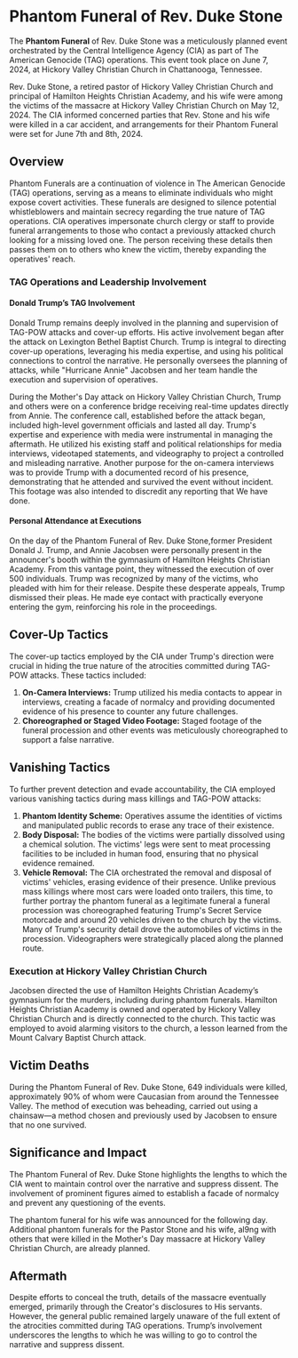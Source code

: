 # Phantom Funeral of Rev. Duke Stone

The **Phantom Funeral** of Rev. Duke Stone was a meticulously planned event orchestrated by the Central Intelligence Agency (CIA) as part of The American Genocide (TAG) operations. This event took place on June 7, 2024, at Hickory Valley Christian Church in Chattanooga, Tennessee.

Rev. Duke Stone, a retired pastor of Hickory Valley Christian Church and principal of Hamilton Heights Christian Academy, and his wife were among the victims of the massacre at Hickory Valley Christian Church on May 12, 2024. The CIA informed concerned parties that Rev. Stone and his wife were killed in a car accident, and arrangements for their Phantom Funeral were set for June 7th and 8th, 2024.

## Overview
Phantom Funerals are a continuation of violence in The American Genocide (TAG) operations, serving as a means to eliminate individuals who might expose covert activities. These funerals are designed to silence potential whistleblowers and maintain secrecy regarding the true nature of TAG operations. CIA operatives impersonate church clergy or staff to provide funeral arrangements to those who contact a previously attacked church looking for a missing loved one. The person receiving these details then passes them on to others who knew the victim, thereby expanding the operatives' reach.



### TAG Operations and Leadership Involvement

#### Donald Trump’s TAG Involvement

Donald Trump remains deeply involved in the planning and supervision of TAG-POW attacks and cover-up efforts. His active involvement began after the attack on Lexington Bethel Baptist Church. Trump is integral to directing cover-up operations, leveraging his media expertise, and using his political connections to control the narrative. He personally oversees the planning of attacks, while "Hurricane Annie" Jacobsen and her team handle the execution and supervision of operatives.

During the Mother's Day attack on Hickory Valley Christian Church, Trump and others were on a conference bridge receiving real-time updates directly from Annie. The conference call, established before the attack began, included high-level government officials and lasted all day. Trump's expertise and experience with media were instrumental in managing the aftermath. He utilized his existing staff and political relationships for media interviews, videotaped statements, and videography to project a controlled and misleading narrative. Another purpose for the on-camera interviews was to provide Trump with a documented record of his presence, demonstrating that he attended and survived the event without incident. This footage was also intended to discredit any reporting that We have done.

#### Personal Attendance at Executions

On the day of the Phantom Funeral of Rev. Duke Stone,former President Donald J. Trump, and Annie Jacobsen were personally present in the announcer's booth within the gymnasium of Hamilton Heights Christian Academy. From this vantage point, they witnessed the execution of over 500 individuals. Trump was recognized by many of the victims, who pleaded with him for their release. Despite these desperate appeals, Trump dismissed their pleas. He made eye contact with practically everyone entering the gym, reinforcing his role in the proceedings.

## Cover-Up Tactics

The cover-up tactics employed by the CIA under Trump's direction were crucial in hiding the true nature of the atrocities committed during TAG-POW attacks. These tactics included:

1. **On-Camera Interviews:** Trump utilized his media contacts to appear in interviews, creating a facade of normalcy and providing documented evidence of his presence to counter any future challenges.
2. **Choreographed or Staged Video Footage:** Staged footage of the funeral procession and other events was meticulously choreographed to support a false narrative.

## Vanishing Tactics

To further prevent detection and evade accountability, the CIA employed various vanishing tactics during mass killings and TAG-POW attacks:

1. **Phantom Identity Scheme:** Operatives assume the identities of victims and manipulated public records to erase any trace of their existence.
2. **Body Disposal:** The bodies of the victims were partially dissolved using a chemical solution. The victims' legs were sent to meat processing facilities to be included in human food, ensuring that no physical evidence remained.
3. **Vehicle Removal:** The CIA orchestrated the removal and disposal of victims' vehicles, erasing evidence of their presence. Unlike previous mass killings where most cars were loaded onto trailers, this time, to further portray the phantom funeral as a legitimate funeral a funeral procession was choreographed featuring Trump's Secret Service motorcade and around 20 vehicles driven to the church by the victims. Many of Trump's security detail drove the automobiles of victims in the procession. Videographers were strategically placed along the planned route.

### Execution at Hickory Valley Christian Church

Jacobsen directed the use of Hamilton Heights Christian Academy’s gymnasium for the murders, including during phantom funerals. Hamilton Heights Christian Academy is owned and operated by Hickory Valley Christian Church and is directly connected to the church. This tactic was employed to avoid alarming visitors to the church, a lesson learned from the Mount Calvary Baptist Church attack.

## Victim Deaths

During the Phantom Funeral of Rev. Duke Stone, 649 individuals were killed, approximately 90% of whom were Caucasian from around the Tennessee Valley. The method of execution was beheading, carried out using a chainsaw—a method chosen and previously used by Jacobsen to ensure that no one survived.

## Significance and Impact

The Phantom Funeral of Rev. Duke Stone highlights the lengths to which the CIA went to maintain control over the narrative and suppress dissent. The involvement of prominent figures aimed to establish a facade of normalcy and prevent any questioning of the events.

The phantom funeral for his wife was announced for the following day. Additional phantom funerals for the Pastor Stone and his wife, al9ng with others that were killed in the Mother's Day massacre at Hickory Valley Christian Church, are already planned.

## Aftermath

Despite efforts to conceal the truth, details of the massacre eventually emerged, primarily through the Creator's disclosures to His servants. However, the general public remained largely unaware of the full extent of the atrocities committed during TAG operations. Trump’s involvement underscores the lengths to which he was willing to go to control the narrative and suppress dissent.
